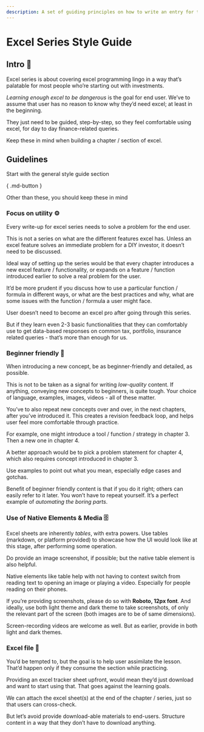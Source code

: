 ```yaml
---
description: A set of guiding principles on how to write an entry for the excel series
---
```


# Excel Series Style Guide

## Intro 👋

Excel series is about covering excel programming lingo in a way that’s palatable for most people who’re starting out with investments.

*Learning enough excel to be dangerous* is the goal for end user. We’ve to assume that user has no reason to know why they’d need excel; at least in the beginning.

They just need to be guided, step-by-step, so they feel comfortable using excel, for day to day finance-related queries.

Keep these in mind when building a chapter / section of excel.

## Guidelines

Start with the general style guide section

[](general-style-guide.md){ .md-button }

Other than these, you should keep these in mind

### Focus on utility ⚙️

Every write-up for excel series needs to solve a problem for the end user.

This is not a series on what are the different features excel has. Unless an excel feature solves an immediate problem for a DIY investor, it doesn’t need to be discussed.

Ideal way of setting up the series would be that every chapter introduces a new excel feature / functionality, or expands on a feature / function introduced earlier to solve a real problem for the user.

It’d be more prudent if you discuss how to use a particular function / formula in different ways, or what are the best practices and why, what are some issues with the function / formula a user might face.

User doesn’t need to become an excel pro after going through this series.

But if they learn even 2-3 basic functionalities that they can comfortably use to get data-based responses on common tax, portfolio, insurance related queries - that’s more than enough for us.

### Beginner friendly 🍟

When introducing a new concept, be as beginner-friendly and detailed, as possible.

This is not to be taken as a signal for writing *low-quality* content. If anything, conveying new concepts to beginners, is quite tough. Your choice of language, examples, images, videos - all of these matter.

You’ve to also repeat new concepts over and over, in the next chapters, after you’ve introduced it. This creates a revision feedback loop, and helps user feel more comfortable through practice.

For example, one might introduce a tool / function / strategy in chapter 3. Then a new one in chapter 4.

A better approach would be to pick a problem statement for chapter 4, which also requires concept introduced in chapter 3.

Use examples to point out what you mean, especially edge cases and gotchas.

Benefit of beginner friendly content is that if you do it right; others can easily refer to it later. You won’t have to repeat yourself. It’s a perfect example of *automating the boring parts*.

### Use of Native Elements & Media 🗄️

Excel sheets are inherently *tables*, with extra powers. Use tables (markdown, or platform provided) to showcase how the UI would look like at this stage, after performing some operation.

Do provide an image screenshot, if possible; but the native table element is also helpful.

Native elements like table help with not having to context switch from reading text to opening an image or playing a video. Especially for people reading on their phones.

If you’re providing screenshots, please do so with **Roboto, 12px font**. And ideally, use both light theme and dark theme to take screenshots, of only the relevant part of the screen (both images are to be of same dimensions).

Screen-recording videos are welcome as well. But as earlier, provide in both light and dark themes.

### Excel file 📁

You’d be tempted to, but the goal is to help user assimilate the lesson. That’d happen only if they consume the section while practicing.

Providing an excel tracker sheet upfront, would mean they’d just download and want to start using that. That goes against the learning goals.

We can attach the excel sheet(s) at the end of the chapter / series, just so that users can cross-check.

But let’s avoid provide download-able materials to end-users. Structure content in a way that they don’t have to download anything.
